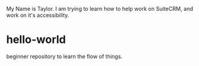 
My Name is Taylor. I am trying to learn how to help work on SuiteCRM, and work on it's accessibility.
# hello-world
beginner repository to learn the flow of things.
